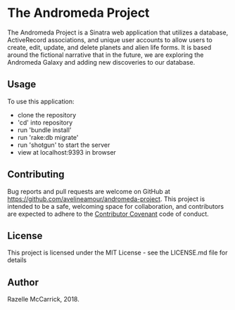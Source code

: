 # The Andromeda Project

The Andromeda Project is a Sinatra web application that utilizes a database, ActiveRecord associations, and unique user accounts to allow users to create, edit, update, and delete planets and alien life forms. It is based around the fictional narrative that in the future, we are exploring the Andromeda Galaxy and adding new discoveries to our database.

## Usage

To use this application:

* clone the repository
* 'cd' into repository
* run 'bundle install'
* run 'rake:db migrate'
* run 'shotgun' to start the server
* view at localhost:9393 in browser


## Contributing

Bug reports and pull requests are welcome on GitHub at https://github.com/avelineamour/andromeda-project. This project is intended to be a safe, welcoming space for collaboration, and contributors are expected to adhere to the [Contributor Covenant](http://contributor-covenant.org) code of conduct.


## License

This project is licensed under the MIT License - see the LICENSE.md file for details

## Author

Razelle McCarrick, 2018.
